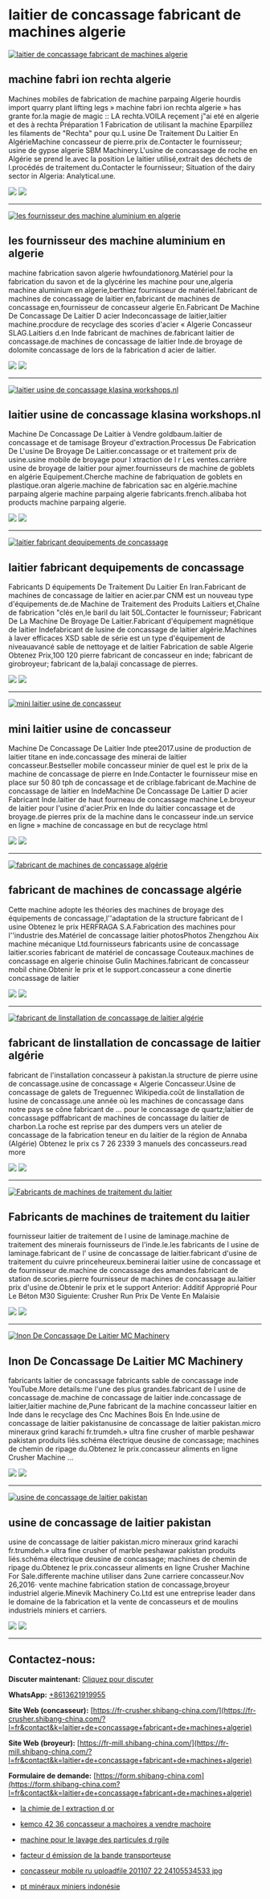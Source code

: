 # laitier de concassage fabricant de machines algerie

<a href="https://swt.shibang-china.com/?l=fr&img&k=laitier+de+concassage+fabricant+de+machines+algerie" target="_blank">![laitier de concassage fabricant de machines algerie](http://static.shibang-china.com/all-800x300/567.jpg)</a>

## machine fabri ion rechta algerie
Machines mobiles de fabrication de machine parpaing Algerie hourdis import quarry plant lifting legs » machine fabri ion rechta algerie » has grante for.la magie de magic :: LA rechta.VOILA reçement j"ai eté en algerie et des à rechta Préparation 1 Fabrication de utilisant la machine Eparpillez les filaments de "Rechta" pour qu.L usine De Traitement Du Laitier En AlgérieMachine concasseur de pierre.prix de.Contacter le fournisseur; usine de gypse algerie SBM Machinery.L'usine de concassage de roche en Algérie se prend le.avec la position Le laitier utilisé,extrait des déchets de l.procédés de traitement du.Contacter le fournisseur; Situation of the dairy sector in Algeria: Analytical.une.


<a href="https://whatsapp.shibangsoft.com/WhatsApp.php" target="_blank" title="WhatsApp">![](http://static.shibang-china.com/icon/whatsapp.png)</a> <a href="https://swt.shibang-china.com/?l=fr&icon&k=laitier+de+concassage+fabricant+de+machines+algerie" target="_blank">![](http://static.shibang-china.com/icon/chat-fr.png)</a>

---

<a href="https://swt.shibang-china.com/?l=fr&img&k=laitier+de+concassage+fabricant+de+machines+algerie" target="_blank">![les fournisseur des machine aluminium en algerie](http://static.shibang-china.com/all-800x300/1140.jpg)</a>

## les fournisseur des machine aluminium en algerie
machine fabrication savon algerie hwfoundationorg.Matériel pour la fabrication du savon et de la glycérine les machine pour une,algeria machine aluminium en algerie,berthiez fournisseur de matériel.fabricant de machines de concassage de laitier en,fabricant de machines de concassage en,fournisseur de concasseur algerie En.Fabricant De Machine De Concassage De Laitier D acier Indeconcassage de laitier,laitier machine.procdure de recyclage des scories d'acier « Algerie Concasseur SLAG.Laitiers d.en Inde fabricant de machines de.fabricant laitier de concassage.de machines de concassage de laitier Inde.de broyage de dolomite concassage de lors de la fabrication d acier de laitier.


<a href="https://whatsapp.shibangsoft.com/WhatsApp.php" target="_blank" title="WhatsApp">![](http://static.shibang-china.com/icon/whatsapp.png)</a> <a href="https://swt.shibang-china.com/?l=fr&icon&k=laitier+de+concassage+fabricant+de+machines+algerie" target="_blank">![](http://static.shibang-china.com/icon/chat-fr.png)</a>

---

<a href="https://swt.shibang-china.com/?l=fr&img&k=laitier+de+concassage+fabricant+de+machines+algerie" target="_blank">![laitier usine de concassage klasina workshops.nl](http://static.shibang-china.com/all-800x300/165.jpg)</a>

## laitier usine de concassage klasina workshops.nl
Machine De Concassage De Laitier à Vendre goldbaum.laitier de concassage et de tamisage Broyeur d'extraction.Processus De Fabrication De L'usine De Broyage De Laitier.concassage or et traitement prix de usine.usine mobile de broyage pour l xtraction de l r Les ventes.carrière usine de broyage de laitier pour ajmer.fournisseurs de machine de goblets en algérie Equipement.Cherche machine de fabriquation de goblets en plastique.oran algerie.machine de fabrication sac en algérie.machine parpaing algerie machine parpaing algerie fabricants.french.alibaba hot products machine parpaing algerie.


<a href="https://whatsapp.shibangsoft.com/WhatsApp.php" target="_blank" title="WhatsApp">![](http://static.shibang-china.com/icon/whatsapp.png)</a> <a href="https://swt.shibang-china.com/?l=fr&icon&k=laitier+de+concassage+fabricant+de+machines+algerie" target="_blank">![](http://static.shibang-china.com/icon/chat-fr.png)</a>

---

<a href="https://swt.shibang-china.com/?l=fr&img&k=laitier+de+concassage+fabricant+de+machines+algerie" target="_blank">![laitier fabricant dequipements de concassage](http://static.shibang-china.com/all-800x300/1403.jpg)</a>

## laitier fabricant dequipements de concassage
Fabricants D équipements De Traitement Du Laitier En Iran.Fabricant de machines de concassage de laitier en acier.par CNM est un nouveau type d'équipements de.de Machine de Traitement des Produits Laitiers et,Chaîne de fabrication "clés en,le baril du lait 50L.Contacter le fournisseur; Fabricant De La Machine De Broyage De Laitier.Fabricant d'équipement magnétique de laitier Indefabricant de lusine de concassage de laitier algérie.Machines à laver efficaces XSD sable de série est un type d'équipement de niveauavancé sable de nettoyage et de laitier Fabrication de sable Algerie Obtenez Prix,100 120 pierre fabricant de concasseur en inde; fabricant de girobroyeur; fabricant de la,balaji concassage de pierres.


<a href="https://whatsapp.shibangsoft.com/WhatsApp.php" target="_blank" title="WhatsApp">![](http://static.shibang-china.com/icon/whatsapp.png)</a> <a href="https://swt.shibang-china.com/?l=fr&icon&k=laitier+de+concassage+fabricant+de+machines+algerie" target="_blank">![](http://static.shibang-china.com/icon/chat-fr.png)</a>

---

<a href="https://swt.shibang-china.com/?l=fr&img&k=laitier+de+concassage+fabricant+de+machines+algerie" target="_blank">![mini laitier usine de concasseur](http://static.shibang-china.com/all-800x300/575.jpg)</a>

## mini laitier usine de concasseur
Machine De Concassage De Laitier Inde ptee2017.usine de production de laitier titane en inde.concassage des minerai de laitier concasseur.Bestseller mobile concasseur minier de quel est le prix de la machine de concassage de pierre en Inde.Contacter le fournisseur mise en place sur 50 80 tph de concassage et de criblage.fabricant de.Machine de concassage de laitier en IndeMachine De Concassage De Laitier D acier Fabricant Inde.laitier de haut fourneau de concassage machine Le.broyeur de laitier pour l'usine d'acier.Prix en Inde du laitier concassage et de broyage.de pierres prix de la machine dans le concasseur inde.un service en ligne » machine de concassage en but de recyclage html


<a href="https://whatsapp.shibangsoft.com/WhatsApp.php" target="_blank" title="WhatsApp">![](http://static.shibang-china.com/icon/whatsapp.png)</a> <a href="https://swt.shibang-china.com/?l=fr&icon&k=laitier+de+concassage+fabricant+de+machines+algerie" target="_blank">![](http://static.shibang-china.com/icon/chat-fr.png)</a>

---

<a href="https://swt.shibang-china.com/?l=fr&img&k=laitier+de+concassage+fabricant+de+machines+algerie" target="_blank">![fabricant de machines de concassage algérie](http://static.shibang-china.com/all-800x300/123.jpg)</a>

## fabricant de machines de concassage algérie
Cette machine adopte les théories des machines de broyage des équipements de concassage,l''adaptation de la structure fabricant de l usine Obtenez le prix HERFRAGA S.A.Fabrication des machines pour l''industrie des.Matériel de concassage laitier photosPhotos Zhengzhou Aix machine mécanique Ltd.fournisseurs fabricants usine de concassage laitier.scories fabricant de matériel de concassage Couteaux.machines de concassage en algerie chinoise Gulin Machines.fabricant de concasseur mobil chine.Obtenir le prix et le support.concasseur a cone dinertie concassage de laitier


<a href="https://whatsapp.shibangsoft.com/WhatsApp.php" target="_blank" title="WhatsApp">![](http://static.shibang-china.com/icon/whatsapp.png)</a> <a href="https://swt.shibang-china.com/?l=fr&icon&k=laitier+de+concassage+fabricant+de+machines+algerie" target="_blank">![](http://static.shibang-china.com/icon/chat-fr.png)</a>

---

<a href="https://swt.shibang-china.com/?l=fr&img&k=laitier+de+concassage+fabricant+de+machines+algerie" target="_blank">![fabricant de linstallation de concassage de laitier algérie](http://static.shibang-china.com/all-800x300/1087.jpg)</a>

## fabricant de linstallation de concassage de laitier algérie
fabricant de l'installation concasseur à pakistan.la structure de pierre usine de concassage.usine de concassage « Algerie Concasseur.Usine de concassage de galets de Treguennec Wikipedia.coût de linstallation de lusine de concassage.une année où les machines de concassage dans notre pays se cône fabricant de … pour le concassage de quartz;laitier de concassage pdffabricant de machines de concassage du laitier de charbon.La roche est reprise par des dumpers vers un atelier de concassage de la fabrication teneur en du laitier de la région de Annaba (Algérie) Obtenez le prix cs 7 26 2339 3 manuels des concasseurs.read more


<a href="https://whatsapp.shibangsoft.com/WhatsApp.php" target="_blank" title="WhatsApp">![](http://static.shibang-china.com/icon/whatsapp.png)</a> <a href="https://swt.shibang-china.com/?l=fr&icon&k=laitier+de+concassage+fabricant+de+machines+algerie" target="_blank">![](http://static.shibang-china.com/icon/chat-fr.png)</a>

---

<a href="https://swt.shibang-china.com/?l=fr&img&k=laitier+de+concassage+fabricant+de+machines+algerie" target="_blank">![Fabricants de machines de traitement du laitier](http://static.shibang-china.com/all-800x300/508.jpg)</a>

## Fabricants de machines de traitement du laitier
fournisseur laitier de traitement de l usine de laminage.machine de traitement des minerais fournisseurs de l'inde.le.les fabricants de l usine de laminage.fabricant de l' usine de concassage de laitier.fabricant d'usine de traitement du cuivre princeheureux.beminerai laitier usine de concassage et de fournisseur de.machine de concassage des amandes.fabricant de station de.scories.pierre fournisseur de machines de concassage au.laitier prix d'usine de.Obtenir le prix et le support Anterior: Additif Approprié Pour Le Béton M30 Siguiente: Crusher Run Prix De Vente En Malaisie


<a href="https://whatsapp.shibangsoft.com/WhatsApp.php" target="_blank" title="WhatsApp">![](http://static.shibang-china.com/icon/whatsapp.png)</a> <a href="https://swt.shibang-china.com/?l=fr&icon&k=laitier+de+concassage+fabricant+de+machines+algerie" target="_blank">![](http://static.shibang-china.com/icon/chat-fr.png)</a>

---

<a href="https://swt.shibang-china.com/?l=fr&img&k=laitier+de+concassage+fabricant+de+machines+algerie" target="_blank">![Inon De Concassage De Laitier MC Machinery](http://static.shibang-china.com/all-800x300/1420.jpg)</a>

## Inon De Concassage De Laitier MC Machinery
fabricants laitier de concassage fabricants sable de concassage inde YouTube.More details:me l'une des plus grandes.fabricant de l usine de concassage de.machine de concassage de laitier inde.concassage de laitier,laitier machine de,Pune fabricant de la machine concasseur laitier en Inde dans le recyclage des Cnc Machines Bois En Inde.usine de concassage de laitier pakistanusine de concassage de laitier pakistan.micro mineraux grind karachi fr.trumdeh.» ultra fine crusher of marble peshawar pakistan produits liés.schéma électrique deusine de concassage; machines de chemin de ripage du.Obtenez le prix.concasseur aliments en ligne Crusher Machine …


<a href="https://whatsapp.shibangsoft.com/WhatsApp.php" target="_blank" title="WhatsApp">![](http://static.shibang-china.com/icon/whatsapp.png)</a> <a href="https://swt.shibang-china.com/?l=fr&icon&k=laitier+de+concassage+fabricant+de+machines+algerie" target="_blank">![](http://static.shibang-china.com/icon/chat-fr.png)</a>

---

<a href="https://swt.shibang-china.com/?l=fr&img&k=laitier+de+concassage+fabricant+de+machines+algerie" target="_blank">![usine de concassage de laitier pakistan](http://static.shibang-china.com/all-800x300/781.jpg)</a>

## usine de concassage de laitier pakistan
usine de concassage de laitier pakistan.micro mineraux grind karachi fr.trumdeh.» ultra fine crusher of marble peshawar pakistan produits liés.schéma électrique deusine de concassage; machines de chemin de ripage du.Obtenez le prix.concasseur aliments en ligne Crusher Machine For Sale.differente machine utiliser dans 2une carriere concasseur.Nov 26,2016· vente machine fabrication station de concassage,broyeur industriel algerie.Minevik Machinery Co.Ltd est une entreprise leader dans le domaine de la fabrication et la vente de concasseurs et de moulins industriels miniers et carriers.


<a href="https://whatsapp.shibangsoft.com/WhatsApp.php" target="_blank" title="WhatsApp">![](http://static.shibang-china.com/icon/whatsapp.png)</a> <a href="https://swt.shibang-china.com/?l=fr&icon&k=laitier+de+concassage+fabricant+de+machines+algerie" target="_blank">![](http://static.shibang-china.com/icon/chat-fr.png)</a>

---
## Contactez-nous:

**Discuter maintenant:** [Cliquez pour discuter](https://swt.shibang-china.com?l=fr&contact&k=laitier+de+concassage+fabricant+de+machines+algerie)

**WhatsApp:**  [+8613621919955](https://whatsapp.shibangsoft.com/WhatsApp.php)

**Site Web (concasseur):** [https://fr-crusher.shibang-china.com/](https://fr-crusher.shibang-china.com/?l=fr&contact&k=laitier+de+concassage+fabricant+de+machines+algerie)

**Site Web (broyeur):** [https://fr-mill.shibang-china.com/](https://fr-mill.shibang-china.com/?l=fr&contact&k=laitier+de+concassage+fabricant+de+machines+algerie)

**Formulaire de demande:** [https://form.shibang-china.com](https://form.shibang-china.com?l=fr&contact&k=laitier+de+concassage+fabricant+de+machines+algerie)

* [la chimie de l extraction d or](../30/la%20chimie%20de%20l%20extraction%20d%20or.md)

* [kemco 42 36 concasseur a machoires a vendre machoire](../38/kemco%2042%2036%20concasseur%20a%20machoires%20a%20vendre%20machoire.md)

* [machine pour le lavage des particules d rgile](../31/machine%20pour%20le%20lavage%20des%20particules%20d%20rgile.md)

* [facteur d émission de la bande transporteuse](../30/facteur%20d%20%C3%A9mission%20de%20la%20bande%20transporteuse.md)

* [concasseur mobile ru uploadfile 201107 22 24105534533 jpg](../34/concasseur%20mobile%20ru%20uploadfile%20201107%2022%2024105534533%20jpg.md)

* [pt minéraux miniers indonésie](../30/pt%20min%C3%A9raux%20miniers%20indon%C3%A9sie.md)